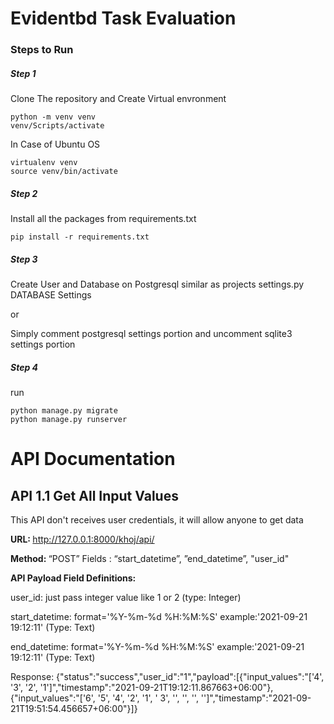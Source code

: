 # Evidentbd Task Evaluation

### Steps to Run 
##### Step 1

Clone The repository and Create Virtual envronment
```
python -m venv venv
venv/Scripts/activate
```
In Case of Ubuntu OS
```
virtualenv venv
source venv/bin/activate
```
##### Step 2

Install all the packages from requirements.txt 

```
pip install -r requirements.txt
```
##### Step 3

Create User and Database on Postgresql similar as projects settings.py DATABASE Settings 

or 

Simply comment postgresql settings portion and uncomment sqlite3 settings portion

##### Step 4

run 
```
python manage.py migrate
python manage.py runserver
```



# API Documentation

## API 1.1  Get All Input Values
This API don't receives user credentials, it will allow anyone to get data

<b> URL: </b>http://127.0.0.1:8000/khoj/api/

<b> Method: </b> “POST”
Fields : “start_datetime”, ”end_datetime”, "user_id"


<b>API Payload Field Definitions: </b>

user_id: just pass integer value like 1 or 2 (type: Integer)

start_datetime: format='%Y-%m-%d %H:%M:%S'  example:'2021-09-21 19:12:11'  (Type: Text)

end_datetime: format='%Y-%m-%d %H:%M:%S' example:'2021-09-21 19:12:11' (Type: Text)

Response:
{"status":"success","user_id":"1","payload":[{"input_values":"['4', '3', '2', '1']","timestamp":"2021-09-21T19:12:11.867663+06:00"},{"input_values":"['6', '5', '4', '2', '1', ' 3', '', '', '', '']","timestamp":"2021-09-21T19:51:54.456657+06:00"}]}
